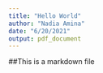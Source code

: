 ```yaml
---
title: "Hello World"
author: "Nadia Amina"
date: "6/20/2021"
output: pdf_document
---
```


##This is a markdown file
